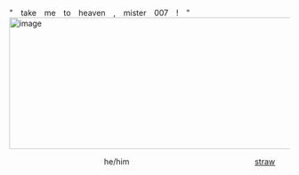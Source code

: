 " ⠀take ⠀me ⠀to ⠀heaven ⠀, ⠀mister ⠀007 ⠀! ⠀"
<img width="1620" height="237" alt="image" src="https://github.com/user-attachments/assets/415b4452-343c-427f-aea1-41e1aa6fd262" />

 ⠀  ⠀ ⠀ ⠀  ⠀ ⠀ ⠀ ⠀ ⠀ ⠀ ⠀ ⠀ he/him⠀ ⠀ ⠀ ⠀ ⠀ ⠀ ⠀  ⠀ ⠀⠀ ⠀ ⠀ ⠀⠀ ⠀ ⠀⠀[straw](https://kittycatwed.straw.page/)
